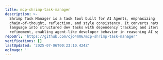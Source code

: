 ```yaml
---
title: mcp-shrimp-task-manager
description: >-
  Shrimp Task Manager is a task tool built for AI Agents, emphasizing
  chain-of-thought, reflection, and style consistency. It converts natural
  language into structured dev tasks with dependency tracking and iterative
  refinement, enabling agent-like developer behavior in reasoning AI systems.
repoUrl: 'https://github.com/cjo4m06/mcp-shrimp-task-manager'
verifications: []
lastUpdated: '2025-07-06T00:23:10.424Z'
ogImage: ''
---
```


